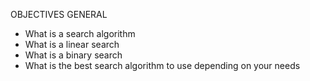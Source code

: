 OBJECTIVES
GENERAL
- What is a search algorithm
- What is a linear search
- What is a binary search
- What is the best search algorithm to use depending on your needs

